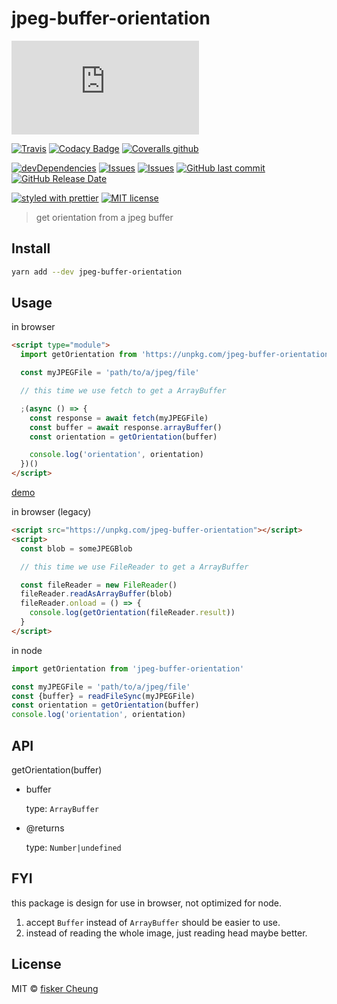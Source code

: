 # jpeg-buffer-orientation

[![gzip size](http://img.badgesize.io/https://unpkg.com/jpeg-buffer-orientation/dist/index.min.mjs?compression=gzip&style=flat-square)](http://img.badgesize.io/https://unpkg.com/jpeg-buffer-orientation/dist/index.min.mjs)

[![Travis](https://img.shields.io/travis/fisker/jpeg-buffer-orientation.svg?style=flat-square)](https://travis-ci.org/fisker/jpeg-buffer-orientation)
[![Codacy Badge](https://api.codacy.com/project/badge/Grade/f1c92423809b450e871e4812581f8fe6)](https://app.codacy.com/app/fisker/jpeg-buffer-orientation?utm_source=github.com&utm_medium=referral&utm_content=fisker/jpeg-buffer-orientation&utm_campaign=Badge_Grade_Settings)
[![Coveralls github](https://img.shields.io/coveralls/github/fisker/jpeg-buffer-orientation.svg?style=flat-square)](https://coveralls.io/github/fisker/jpeg-buffer-orientation)

[![devDependencies](https://img.shields.io/david/dev/fisker/jpeg-buffer-orientation.svg?style=flat-square)](https://david-dm.org/fisker/jpeg-buffer-orientation)
[![Issues](http://img.shields.io/github/issues/fisker/jpeg-buffer-orientation.svg?style=flat-square)](https://github.com/fisker/jpeg-buffer-orientation/issues)
[![Issues](https://img.shields.io/github/issues-pr/fisker/jpeg-buffer-orientation.svg?style=flat-square)](https://github.com/fisker/jpeg-buffer-orientation/pulls)
[![GitHub last commit](https://img.shields.io/github/last-commit/fisker/jpeg-buffer-orientation.svg?style=flat-square)](https://github.com/fisker/jpeg-buffer-orientation/commits)
[![GitHub Release Date](https://img.shields.io/github/release-date/fisker/jpeg-buffer-orientation.svg?style=flat-square)](https://github.com/fisker/jpeg-buffer-orientation/releases)

[![styled with prettier](https://img.shields.io/badge/styled_with-prettier-ff69b4.svg?style=flat-square)](https://github.com/prettier/prettier)
[![MIT license](https://img.shields.io/github/license/fisker/jpeg-buffer-orientation.svg?style=flat-square)](http://opensource.org/licenses/MIT)

> get orientation from a jpeg buffer

## Install

```sh
yarn add --dev jpeg-buffer-orientation
```

## Usage

in browser

```html
<script type="module">
  import getOrientation from 'https://unpkg.com/jpeg-buffer-orientation?module'

  const myJPEGFile = 'path/to/a/jpeg/file'

  // this time we use fetch to get a ArrayBuffer

  ;(async () => {
    const response = await fetch(myJPEGFile)
    const buffer = await response.arrayBuffer()
    const orientation = getOrientation(buffer)

    console.log('orientation', orientation)
  })()
</script>
```

[demo](https://fisker.github.com/jpeg-buffer-orientation)

in browser (legacy)

```html
<script src="https://unpkg.com/jpeg-buffer-orientation"></script>
<script>
  const blob = someJPEGBlob

  // this time we use FileReader to get a ArrayBuffer

  const fileReader = new FileReader()
  fileReader.readAsArrayBuffer(blob)
  fileReader.onload = () => {
    console.log(getOrientation(fileReader.result))
  }
</script>
```

in node

```js
import getOrientation from 'jpeg-buffer-orientation'

const myJPEGFile = 'path/to/a/jpeg/file'
const {buffer} = readFileSync(myJPEGFile)
const orientation = getOrientation(buffer)
console.log('orientation', orientation)
```

## API

getOrientation(buffer)

- buffer

  type: `ArrayBuffer`

- @returns

  type: `Number|undefined`

## FYI

this package is design for use in browser, not optimized for node.

1. accept `Buffer` instead of `ArrayBuffer` should be easier to use.
2. instead of reading the whole image, just reading head maybe better.

## License

MIT © [fisker Cheung](https://github.com/fisker)
